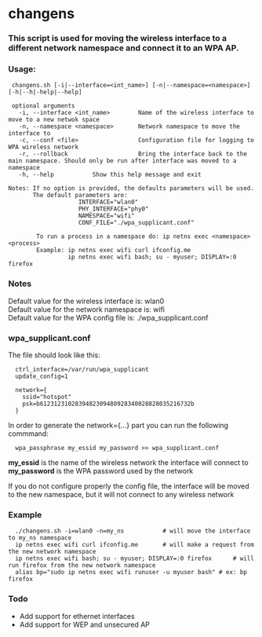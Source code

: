 # changens

 ### This script is used for moving the wireless interface to a different network namespace and connect it to an WPA AP.


 ### Usage: 
 
     changens.sh [-i|--interface=<int_name>] [-n|--namespace=<namespace>] [-h|--h|-help|--help]
 
     optional arguments
       -i, --interface <int_name>        Name of the wireless interface to move to a new netwok space
       -n, --namespace <namespace>       Network namespace to move the interface to
       -c, --conf <file>                 Configuration file for logging to WPA wireless network
       -r, --rollback                    Bring the interface back to the main namespace. Should only be run after interface was moved to a namespace
       -h, --help           Show this help message and exit
 
 	Notes: If no option is provided, the defaults parameters will be used.
           The default parameters are: 
                        INTERFACE="wlan0"
                        PHY_INTERFACE="phy0"
                        NAMESPACE="wifi"
                        CONF_FILE="./wpa_supplicant.conf"  
    
            To run a process in a namespace do: ip netns exec <namespace> <process>
            Example: ip netns exec wifi curl ifconfig.me
                     ip netns exec wifi bash; su - myuser; DISPLAY=:0 firefox
 ### Notes
 
Default value for the wireless interface is: wlan0   
Default value for the network namespace is: wifi  
Default value for the WPA config file is: ./wpa_supplicant.conf  

### wpa_supplicant.conf 
The file should look like this:

      ctrl_interface=/var/run/wpa_supplicant
      update_config=1

      network={
	    ssid="hotspot"
	    psk=b6123123102839482309480928340028828035216732b
      }
    
In order to generate the network={...} part you can run the following commmand:
      
      wpa_passphrase my_essid my_password >> wpa_supplicant.conf
      
   __my_essid__ is the name of the wireless network the interface will connect to  
   __my_password__ is the WPA password used by the network  

If you do not configure properly the config file, the interface will be moved to the new namespace, but it will not connect to any wireless network

### Example 

      ./changens.sh -i=wlan0 -n=my_ns           # will move the interface to my_ns namespace 
      ip netns exec wifi curl ifconfig.me       # will make a request from the new network namespace       
      ip netns exec wifi bash; su - myuser; DISPLAY=:0 firefox      # will run firefox from the new network namespace 
      alias bp="sudo ip netns exec wifi runuser -u myuser bash"	# ex: bp firefox  
### Todo

- Add support for ethernet interfaces
- Add support for WEP and unsecured AP
